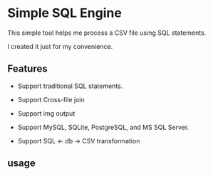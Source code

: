 
# Simple SQL Engine


This simple tool helps me process a CSV file using SQL statements.

I created it just for my convenience.


## Features 

- Support traditional SQL statements.

- Support Cross-file join

- Support img output

- Support MySQL, SQLite, PostgreSQL, and MS SQL Server.

- Support SQL <- db -> CSV transformation

## usage



